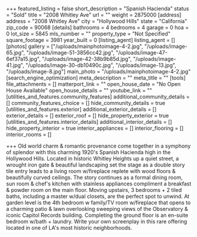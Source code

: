 +++
featured_listing = false
short_description = "Spanish Hacienda"
status = "Sold"
title = "2008 Whitley Ave"
url = ""
weight = 2875000
[address]
address = "2008 Whitley Ave"
city = "Hollywood Hills"
state = "California"
zip_code = 90068
[details]
bathrooms = 4
bedrooms = 4
garage = 0
hoa = 0
lot_size = 5845
mls_number = ""
property_type = "Not Specified"
square_footage = 3981
year_built = 0
[listing_agent]
listing_agent = []
[photos]
gallery = ["/uploads/mainphotoimage-4-2.jpg", "/uploads/image-65.jpg", "/uploads/image-51-3856cc42.jpg", "/uploads/image-47-6ef37a15.jpg", "/uploads/image-42-38b9b85d.jpg", "/uploads/image-41.jpg", "/uploads/image-30-db10490c.jpg", "/uploads/image-13.jpg", "/uploads/image-8.jpg"]
main_photo = "/uploads/mainphotoimage-4-2.jpg"
[search_engine_optimization]
meta_description = ""
meta_title = ""
[tools]
file_attachments = []
matterport_link = ""
open_house_date = "No Open House Available"
open_house_details = ""
youtube_link = ""
[utilities_and_features.community_features]
additional_community_details = []
community_features_choice = []
hide_community_details = true
[utilities_and_features.exterior]
additional_exterior_details = []
exterior_details = []
exterior_roof = []
hide_property_exterior = true
[utilities_and_features.interior_details]
additional_interior_details = []
hide_property_interior = true
interior_appliances = []
interior_flooring = []
interior_rooms = []

+++
Old world charm & romantic provenance come together in a symphony of splendor with this charming 1920's Spanish Hacienda high in the Hollywood Hills. Located in historic Whitley Heights up a quiet street, a wrought iron gate & beautiful landscaping set the stage as a double story tile entry leads to a living room w/fireplace replete with wood floors & beautifully curved ceilings. The story continues as a formal dining room, sun room & chef's kitchen with stainless appliances compliment a breakfast & powder room on the main floor. Moving upstairs, 3 bedrooms + 2 tiled baths, including a master w/dual closets, are the perfect spot to unwind. At garden level is the 4th bedroom w family/TV room w/fireplace that opens to a charming patio & lawn overlooking sweeping views of the Observatory & iconic Capitol Records building. Completing the ground floor is an en-suite bedroom w/bath + laundry. Write your own screenplay in this rare offering located in one of LA's most historic neighborhoods.